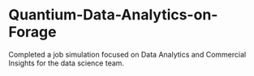 # Quantium-Data-Analytics-on-Forage
Completed a job simulation focused on Data Analytics and Commercial Insights for the data science team.
